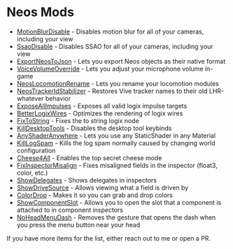 # Neos Mods

- [MotionBlurDisable](https://github.com/zkxs/MotionBlurDisable) - Disables motion blur for all of your cameras, including your view
- [SsaoDisable](https://github.com/zkxs/SsaoDisable) - Disables SSAO for all of your cameras, including your view
- [ExportNeosToJson](https://github.com/zkxs/ExportNeosToJson) - Lets you export Neos objects as their native format
- [VoiceVolumeOverride](https://github.com/zkxs/VoiceVolumeOverride) - Lets you adjust your microphone volume in-game
- [NeosLocomotionRename](https://github.com/zkxs/NeosLocomotionRename) - Lets you rename your locomotion modules
- [NeosTrackerIdStabilizer](https://github.com/zkxs/NeosTrackerIdStabilizer) - Restores Vive tracker names to their old LHR-whatever behavior
- [ExposeAllImpulses](https://github.com/EIA485/NeosExposeAllImpulses) - Exposes all valid logix impulse targets
- [BetterLogixWires](https://github.com/EIA485/NeosBetterLogixWires) - Optimizes the rendering of logix wires
- [FixToString](https://github.com/EIA485/NeosFixToString) - Fixes the to string logix node
- [KillDesktopTools](https://github.com/EIA485/NeosKillDesktopTools) - Disables the desktop tool keybinds
- [AnyShaderAnywhere](https://github.com/EIA485/NeosAnyShaderAnywhere) - Lets you use any StaticShader in any Material
- [KillLogSpam](https://github.com/EIA485/NeosKillLogSpam) - Kills the log spam normally caused by changing world configuration
- [Cheese4All](https://github.com/EIA485/NeosCheese4All) - Enables the top secret cheese mode
- [FixInspectorMisalign](https://github.com/art0007i/FixInspectorMisalign) - Fixes misaligned fields in the inspector (float3, color, etc.)
- [ShowDelegates](https://github.com/art0007i/ShowDelegates) - Shows delegates in inspectors
- [ShowDriveSource](https://github.com/art0007i/ShowDriveSource) - Allows viewing what a field is driven by
- [ColorDrop](https://github.com/art0007i/ColorDrop) - Makes it so you can grab and drop colors
- [ShowComponentSlot](https://github.com/art0007i/ShowComponentSlot) - Allows you to open the slot that a component is attached to in component inspectors
- [NoHeadMenuDash](https://github.com/art0007i/NoHeadMenuDash) - Removes the gesture that opens the dash when you press the menu button near your head

If you have more items for the list, either reach out to me or open a PR.
